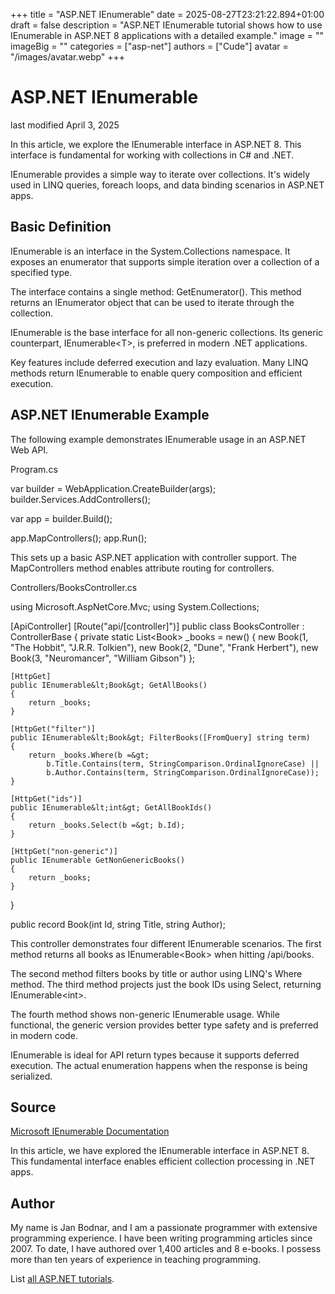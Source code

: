 +++
title = "ASP.NET IEnumerable"
date = 2025-08-27T23:21:22.894+01:00
draft = false
description = "ASP.NET IEnumerable tutorial shows how to use IEnumerable in ASP.NET 8 applications with a detailed example."
image = ""
imageBig = ""
categories = ["asp-net"]
authors = ["Cude"]
avatar = "/images/avatar.webp"
+++

# ASP.NET IEnumerable

last modified April 3, 2025

In this article, we explore the IEnumerable interface in ASP.NET 8. This
interface is fundamental for working with collections in C# and .NET.

IEnumerable provides a simple way to iterate over collections. It's widely used
in LINQ queries, foreach loops, and data binding scenarios in ASP.NET apps.

## Basic Definition

IEnumerable is an interface in the System.Collections namespace. It exposes an
enumerator that supports simple iteration over a collection of a specified type.

The interface contains a single method: GetEnumerator(). This method returns
an IEnumerator object that can be used to iterate through the collection.

IEnumerable is the base interface for all non-generic collections. Its generic
counterpart, IEnumerable&lt;T&gt;, is preferred in modern .NET applications.

Key features include deferred execution and lazy evaluation. Many LINQ methods
return IEnumerable to enable query composition and efficient execution.

## ASP.NET IEnumerable Example

The following example demonstrates IEnumerable usage in an ASP.NET Web API.

Program.cs
  

var builder = WebApplication.CreateBuilder(args);
builder.Services.AddControllers();

var app = builder.Build();

app.MapControllers();
app.Run();

This sets up a basic ASP.NET application with controller support. The
MapControllers method enables attribute routing for controllers.

Controllers/BooksController.cs
  

using Microsoft.AspNetCore.Mvc;
using System.Collections;

[ApiController]
[Route("api/[controller]")]
public class BooksController : ControllerBase
{
    private static List&lt;Book&gt; _books = new()
    {
        new Book(1, "The Hobbit", "J.R.R. Tolkien"),
        new Book(2, "Dune", "Frank Herbert"),
        new Book(3, "Neuromancer", "William Gibson")
    };

    [HttpGet]
    public IEnumerable&lt;Book&gt; GetAllBooks()
    {
        return _books;
    }

    [HttpGet("filter")]
    public IEnumerable&lt;Book&gt; FilterBooks([FromQuery] string term)
    {
        return _books.Where(b =&gt; 
            b.Title.Contains(term, StringComparison.OrdinalIgnoreCase) ||
            b.Author.Contains(term, StringComparison.OrdinalIgnoreCase));
    }

    [HttpGet("ids")]
    public IEnumerable&lt;int&gt; GetAllBookIds()
    {
        return _books.Select(b =&gt; b.Id);
    }

    [HttpGet("non-generic")]
    public IEnumerable GetNonGenericBooks()
    {
        return _books;
    }
}

public record Book(int Id, string Title, string Author);

This controller demonstrates four different IEnumerable scenarios. The first
method returns all books as IEnumerable&lt;Book&gt; when hitting /api/books.

The second method filters books by title or author using LINQ's Where method.
The third method projects just the book IDs using Select, returning IEnumerable&lt;int&gt;.

The fourth method shows non-generic IEnumerable usage. While functional, the
generic version provides better type safety and is preferred in modern code.

IEnumerable is ideal for API return types because it supports deferred execution.
The actual enumeration happens when the response is being serialized.

## Source

[Microsoft IEnumerable Documentation](https://learn.microsoft.com/en-us/dotnet/api/system.collections.ienumerable?view=net-8.0)

In this article, we have explored the IEnumerable interface in ASP.NET 8. This
fundamental interface enables efficient collection processing in .NET apps.

## Author

My name is Jan Bodnar, and I am a passionate programmer with extensive
programming experience. I have been writing programming articles since 2007.
To date, I have authored over 1,400 articles and 8 e-books. I possess more
than ten years of experience in teaching programming.

List [all ASP.NET tutorials](/all/#asp-net).